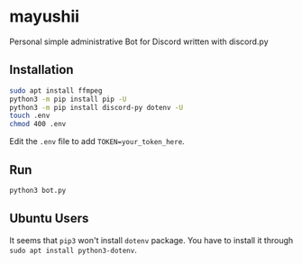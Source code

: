 # mayushii
Personal simple administrative Bot for Discord written with discord.py

## Installation
```sh
sudo apt install ffmpeg
python3 -m pip install pip -U
python3 -m pip install discord-py dotenv -U
touch .env
chmod 400 .env
```

Edit the `.env` file to add `TOKEN=your_token_here`.

## Run
```python
python3 bot.py
```

## Ubuntu Users
It seems that `pip3` won't install `dotenv` package. You have to install it through `sudo apt install python3-dotenv`.